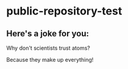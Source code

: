 # public-repository-test

## Here's a joke for you:

Why don't scientists trust atoms?

Because they make up everything!
